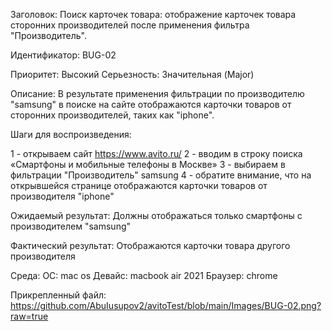 Заголовок: 
Поиск карточек товара: отображение карточек товара сторонних производителей после применения фильтра "Производитель".

Идентификатор: BUG-02

Приоритет: Высокий
Серьезность: Значительная (Major)

Описание:
В результате применения фильтрации по производителю "samsung" в поиске на сайте отображаются карточки товаров от сторонних производителей, таких как "iphone".

Шаги для воспроизведения:

1 - открываем сайт https://www.avito.ru/
2 - вводим в строку поиска «Смартфоны и мобильные телефоны в Москве»
3 - выбираем в фильтрации "Производитель" samsung
4 - обратите внимание, что на открывшейся странице отображаются карточки товаров от производителя "iphone"

Ожидаемый результат:
Должны отображаться только смартфоны с производителем "samsung"

Фактический результат:
Отображаются карточки товара другого производителя

Среда:
ОС: mac os
Девайс: macbook air 2021
Браузер: chrome

Прикрепленный файл:
https://github.com/AbuIusupov2/avitoTest/blob/main/Images/BUG-02.png?raw=true
